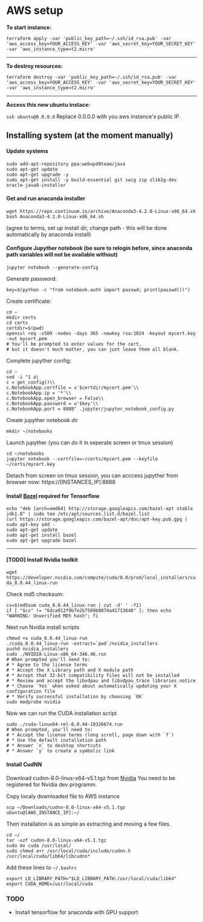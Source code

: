# AWS setup

**To start instance:**

`terraform apply -var 'public_key_path=~/.ssh/id_rsa.pub' -var 'aws_access_key=YOUR_ACCESS_KEY' -var 'aws_secret_key=YOUR_SECRET_KEY' -var 'aws_instance_type=t2.micro'`

---

**To destroy resources:**

`terraform destroy -var 'public_key_path=~/.ssh/id_rsa.pub' -var 'aws_access_key=YOUR_ACCESS_KEY' -var 'aws_secret_key=YOUR_SECRET_KEY' -var 'aws_instance_type=t2.micro'`

---

**Access this new ubuntu instace:**

`ssh ubuntu@0.0.0.0`
Replace 0.0.0.0 with you aws instance's public IP.


## Installing system (at the moment manually)

#### Update systems
```
sudo add-apt-repository ppa:webupd8team/java
sudo apt-get update
sudo apt-get upgrade -y
sudo apt-get install -y build-essential git swig zip zlib1g-dev oracle-java8-installer
```

#### Get and run anaconda installer
```
wget https://repo.continuum.io/archive/Anaconda3-4.2.0-Linux-x86_64.sh
bash Anaconda3-4.2.0-Linux-x86_64.sh
```
(agree to terms, set up install dir, change path - this will be done automatically by anaconda install)

#### Configure Jupyther notebook (be sure to relogin before, since anaconda path variables will not be available without)

`jupyter notebook --generate-config`

Generate password:

`key=$(python -c "from notebook.auth import passwd; print(passwd())")`

Create certificate:

```
cd ~
mkdir certs
cd certs
certdir=$(pwd)
openssl req -x509 -nodes -days 365 -newkey rsa:1024 -keyout mycert.key -out mycert.pem
# You'll be prompted to enter values for the cert,
# but it doesn't much matter, you can just leave them all blank.
```

Complete jupyther config:

```
cd ~
sed -i "1 a\
c = get_config()\\
c.NotebookApp.certfile = u'$certdir/mycert.pem'\\
c.NotebookApp.ip = '*'\\
c.NotebookApp.open_browser = False\\
c.NotebookApp.password = u'$key'\\
c.NotebookApp.port = 8888" .jupyter/jupyter_notebook_config.py
```

Create jupyther notebook dir

`mkdir ~/notebooks`

Launch jupyther (you can do it in seperate screen or tmux session)

```
cd ~/notebooks
jupyter notebook --certfile=~/certs/mycert.pem --keyfile ~/certs/mycert.key
```

Detach from screen on tmux session, you can acccess jupyther from browser now: https://[INSTANCES_IP]:8888

#### Install [Bazel](https://www.bazel.io/versions/master/docs/install.html) required for Tensorflow

```
echo "deb [arch=amd64] http://storage.googleapis.com/bazel-apt stable jdk1.8" | sudo tee /etc/apt/sources.list.d/bazel.list
curl https://storage.googleapis.com/bazel-apt/doc/apt-key.pub.gpg | sudo apt-key add -
sudo apt-get update
sudo apt-get install bazel
sudo apt-get upgrade bazel
```
---

#### [TODO] Install Nvidia toolkit

`wget https://developer.nvidia.com/compute/cuda/8.0/prod/local_installers/cuda_8.0.44_linux-run`

Check md5 checksum:

```
cs=$(md5sum cuda_8.0.44_linux-run | cut -d' ' -f1)
if [ "$cs" != "6dca912f9b7e2b7569b0074a41713640" ]; then echo "WARNING: Unverified MD5 hash"; fi
```

Next run Nvidia install scripts
```
chmod +x cuda_8.0.44_linux-run
./cuda_8.0.44_linux-run -extract=`pwd`/nvidia_installers
pushd nvidia_installers
sudo ./NVIDIA-Linux-x86_64-346.46.run
# When prompted you'll need to:
# * Agree to the license terms
# * Accept the X Library path and X module path
# * Accept that 32-bit compatibility files will not be installed
# * Review and accept the libvdpau and libvdpau_trace libraries notice
# * Choose `Yes` when asked about automatically updating your X configuration file
# * Verify successful installation by choosing `OK`
sudo modprobe nvidia
```

Now we can run the CUDA installation script

```
sudo ./cuda-linux64-rel-8.0.44-19326674.run
# When prompted, you'll need to:
# * Accept the license terms (long scroll, page down with `f`)
# * Use the default installation path
# * Answer `n` to desktop shortcuts
# * Answer `y` to create a symbolic link
```

#### Install CudNN

Download cudnn-8.0-linux-x64-v5.1.tgz from [Nvidia](https://developer.nvidia.com/rdp/cudnn-download)
You need to be registered for Nvidia dev programm.

Copy localy downloaded file to AWS instance

`scp ~/Downloads/cudnn-8.0-linux-x64-v5.1.tgz ubuntu@[AWS_INSTANCE_IP]:~/`

Then installation is as simple as extracting and moving a few files.

```
cd ~/
tar -xzf cudnn-8.0-linux-x64-v5.1.tgz
sudo mv cuda /usr/local/
sudo chmod a+r /usr/local/cuda/include/cudnn.h /usr/local/cuda/lib64/libcudnn*
```

Add these lines to `~/.bashrc`

```
export LD_LIBRARY_PATH="$LD_LIBRARY_PATH:/usr/local/cuda/lib64"
export CUDA_HOME=/usr/local/cuda
```

### TODO

* Install tensorflow for anaconda with GPU support
